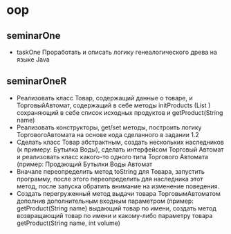 # oop
## seminarOne
* taskOne
Проработать и описать логику генеалогического древа на языке Java
## seminarOneR
* Реализовать класс Товар, содержащий данные о товаре, и ТорговыйАвтомат, содержащий в себе методы initProducts (List <Product>) сохраняющий в себе список исходных продуктов и getProduct(String name)
* Реализовать конструкторы, get/set методы, построить логику ТорговогоАвтомата на основе кода сделанного в задании 1.2
* Сделать класс Товар абстрактным, создать нескольких наследников (к примеру: Бутылка Воды), сделать интерфейсом Торговый Автомат и реализовать класс какого-то одного типа Торгового Автомата (пример: Продающий Бутылки Воды Автомат 
* Вначале переопределить метод toString для Товара, запустить программу, после этого переопределить для наследника этот метод, после запуска обратить внимание на изменение поведения.
* Создать перегруженный метод выдачи товара ТорговымАвтоматом дополнив дополнительным входным параметром (пример: getProduct(String name) выдающий товар по имени, создать метод возвращающий товар по имени и какому-либо параметру товара getProduct(String name, int volume) 
